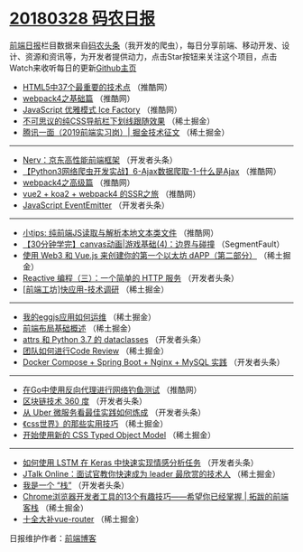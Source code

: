 # [20180328 码农日报](http://hao.caibaojian.com/date/2018/03/28)

[前端日报](http://caibaojian.com/c/news)栏目数据来自[码农头条](http://hao.caibaojian.com/)（我开发的爬虫），每日分享前端、移动开发、设计、资源和资讯等，为开发者提供动力，点击Star按钮来关注这个项目，点击Watch来收听每日的更新[Github主页](https://github.com/kujian/frontendDaily)
* [HTML5中37个最重要的技术点](http://hao.caibaojian.com/68747.html) （推酷网）
* [webpack4之基础篇](http://hao.caibaojian.com/68746.html) （推酷网）
* [JavaScript 优雅模式 Ice Factory](http://hao.caibaojian.com/68748.html) （推酷网）
* [不可思议的纯CSS导航栏下划线跟随效果](http://hao.caibaojian.com/68689.html) （稀土掘金）
* [腾讯一面（2019前端实习岗）| 掘金技术征文](http://hao.caibaojian.com/68692.html) （稀土掘金）

***
* [Nerv：京东高性能前端框架](http://hao.caibaojian.com/68701.html) （开发者头条）
* [【Python3网络爬虫开发实战】6-Ajax数据爬取-1-什么是Ajax](http://hao.caibaojian.com/68742.html) （推酷网）
* [webpack4之高级篇](http://hao.caibaojian.com/68745.html) （推酷网）
* [vue2 + koa2 + webpack4 的SSR之旅](http://hao.caibaojian.com/68744.html) （推酷网）
* [JavaScript EventEmitter](http://hao.caibaojian.com/68708.html) （开发者头条）

***
* [小tips: 纯前端JS读取与解析本地文本类文件](http://hao.caibaojian.com/68739.html) （推酷网）
* [【30分钟学完】canvas动画|游戏基础(4)：边界与碰撞](http://hao.caibaojian.com/68685.html) （SegmentFault）
* [使用 Web3 和 Vue.js 来创建你的第一个以太坊 dAPP（第二部分）](http://hao.caibaojian.com/68687.html) （稀土掘金）
* [Reactive 编程（三）：一个简单的 HTTP 服务](http://hao.caibaojian.com/68717.html) （开发者头条）
* [[前端工坊]快应用-技术调研](http://hao.caibaojian.com/68690.html) （稀土掘金）

***
* [我的eggjs应用如何运维](http://hao.caibaojian.com/68691.html) （稀土掘金）
* [前端布局基础概述](http://hao.caibaojian.com/68780.html) （稀土掘金）
* [attrs 和 Python 3.7 的 dataclasses](http://hao.caibaojian.com/68703.html) （开发者头条）
* [团队如何进行Code Review](http://hao.caibaojian.com/68782.html) （稀土掘金）
* [Docker Compose + Spring Boot + Nginx + MySQL 实践](http://hao.caibaojian.com/68707.html) （开发者头条）

***
* [在Go中使用反向代理进行网络钓鱼测试](http://hao.caibaojian.com/68741.html) （推酷网）
* [区块链技术 360 度](http://hao.caibaojian.com/68714.html) （开发者头条）
* [从 Uber 微服务看最佳实践如何炼成](http://hao.caibaojian.com/68715.html) （开发者头条）
* [《css世界》的那些实用技巧](http://hao.caibaojian.com/68781.html) （稀土掘金）
* [开始使用新的 CSS Typed Object Model](http://hao.caibaojian.com/68771.html) （稀土掘金）

***
* [如何使用 LSTM 在 Keras 中快速实现情感分析任务](http://hao.caibaojian.com/68716.html) （开发者头条）
* [JTalk Online：面试官教你快速成为 leader 最欣赏的技术人](http://hao.caibaojian.com/68688.html) （稀土掘金）
* [我是一个 “栈”](http://hao.caibaojian.com/68704.html) （开发者头条）
* [Chrome浏览器开发者工具的13个有趣技巧——希望你已经掌握 | 拓跋的前端客栈](http://hao.caibaojian.com/68772.html) （稀土掘金）
* [十全大补vue-router](http://hao.caibaojian.com/68773.html) （稀土掘金）

日报维护作者：[前端博客](http://caibaojian.com/) 